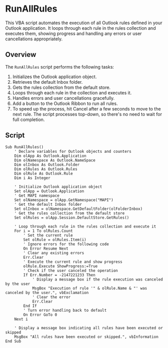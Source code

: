# RunAllRules

This VBA script automates the execution of all Outlook rules defined in your Outlook application. It loops through each rule in the rules collection and executes them, showing progress and handling any errors or user cancellations appropriately.

## Overview

The `RunAllRules` script performs the following tasks:
1. Initializes the Outlook application object.
2. Retrieves the default Inbox folder.
3. Gets the rules collection from the default store.
4. Loops through each rule in the collection and executes it.
5. Handles errors and user cancellations gracefully.
6. Add a button to the Outlook Ribbon to run all rules.
7. To speed up the process, hit Cancel after a few seconds to move to the next rule. The script processes top-down, so there's no need to wait for full completion.


## Script

```vba
Sub RunAllRules()
    ' Declare variables for Outlook objects and counters
    Dim olApp As Outlook.Application
    Dim olNamespace As Outlook.NameSpace
    Dim olInbox As Outlook.Folder
    Dim olRules As Outlook.Rules
    Dim olRule As Outlook.Rule
    Dim i As Integer

    ' Initialize Outlook application object
    Set olApp = Outlook.Application
    ' Get MAPI namespace
    Set olNamespace = olApp.GetNamespace("MAPI")
    ' Get the default Inbox folder
    Set olInbox = olNamespace.GetDefaultFolder(olFolderInbox)
    ' Get the rules collection from the default store
    Set olRules = olApp.Session.DefaultStore.GetRules()

    ' Loop through each rule in the rules collection and execute it
    For i = 1 To olRules.Count
        ' Set the current rule
        Set olRule = olRules.Item(i)
        ' Ignore errors for the following code
        On Error Resume Next
        ' Clear any existing errors
        Err.Clear
        ' Execute the current rule and show progress
        olRule.Execute ShowProgress:=True
        ' Check if the user canceled the operation
        If Err.Number = -2147221233 Then
            ' Display a message box if the rule execution was canceled by the user
            MsgBox "Execution of rule '" & olRule.Name & "' was canceled by the user.", vbExclamation
            ' Clear the error
            Err.Clear
        End If
        ' Turn error handling back to default
        On Error GoTo 0
    Next i

    ' Display a message box indicating all rules have been executed or skipped
    MsgBox "All rules have been executed or skipped.", vbInformation
End Sub
